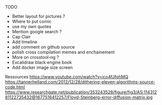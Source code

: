 TODO
- Better layout for pictures ?  
- Where to put comic
- use my own quotes
- Mention google search ? 
- Cap Clair
- Add timeline
- add comment on github source
- polish cross compilation memes and enchainement
- More on crosstool-ng ? 
- Excalidraw black engine book
- Add docker image size screen

Ressources
https://www.youtube.com/watch?v=ico4fJfohMQ
https://tannerhelland.com/2012/12/28/dithering-eleven-algorithms-source-code.html
https://www.researchgate.net/publication/353243528/figure/fig3/AS:11431281122735432@1677516412257/Floyd-Steinberg-error-diffusion-matrix.jpg




